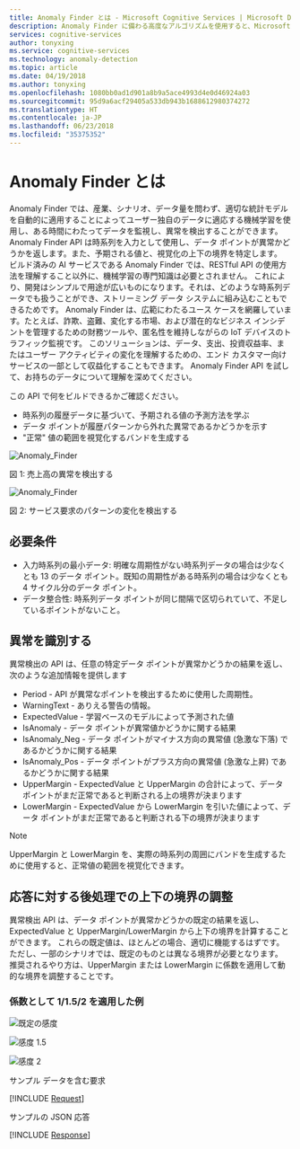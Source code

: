 ```yaml
---
title: Anomaly Finder とは - Microsoft Cognitive Services | Microsoft Docs
description: Anomaly Finder に備わる高度なアルゴリズムを使用すると、Microsoft Cognitive Services で、時系列データの異常を識別し、情報を返す助けになります。
services: cognitive-services
author: tonyxing
ms.service: cognitive-services
ms.technology: anomaly-detection
ms.topic: article
ms.date: 04/19/2018
ms.author: tonyxing
ms.openlocfilehash: 1080bb0ad1d901a8b9a5ace4993d4e0d46924a03
ms.sourcegitcommit: 95d9a6acf29405a533db943b1688612980374272
ms.translationtype: HT
ms.contentlocale: ja-JP
ms.lasthandoff: 06/23/2018
ms.locfileid: "35375352"
---
```

# <a name="what-is-anomaly-finder"></a>Anomaly Finder とは

Anomaly Finder では、産業、シナリオ、データ量を問わず、適切な統計モデルを自動的に適用することによってユーザー独自のデータに適応する機械学習を使用し、ある時間にわたってデータを監視し、異常を検出することができます。 Anomaly Finder API は時系列を入力として使用し、データ ポイントが異常かどうかを返します。また、予期される値と、視覚化の上下の境界を特定します。 ビルド済みの AI サービスである Anomaly Finder では、RESTful API の使用方法を理解すること以外に、機械学習の専門知識は必要とされません。 これにより、開発はシンプルで用途が広いものになります。それは、どのような時系列データでも扱うことができ、ストリーミング データ システムに組み込むこともできるためです。 Anomaly Finder は、広範にわたるユース ケースを網羅しています。たとえば、詐欺、盗難、変化する市場、および潜在的なビジネス インシデントを管理するための財務ツールや、匿名性を維持しながらの IoT デバイスのトラフィック監視です。 このソリューションは、データ、支出、投資収益率、またはユーザー アクティビティの変化を理解するための、エンド カスタマー向けサービスの一部として収益化することもできます。
Anomaly Finder API を試して、お持ちのデータについて理解を深めてください。 

この API で何をビルドできるかご確認ください。

* 時系列の履歴データに基づいて、予期される値の予測方法を学ぶ
* データ ポイントが履歴パターンから外れた異常であるかどうかを示す
* "正常" 値の範囲を視覚化するバンドを生成する

![Anomaly_Finder](./media/anomaly_detection1.png) 

図 1: 売上高の異常を検出する

![Anomaly_Finder](./media/anomaly_detection2.png)

図 2: サービス要求のパターンの変化を検出する

## <a name="requirements"></a>必要条件

- 入力時系列の最小データ: 明確な周期性がない時系列データの場合は少なくとも 13 のデータ ポイント。既知の周期性がある時系列の場合は少なくとも 4 サイクル分のデータ ポイント。 
- データ整合性: 時系列データ ポイントが同じ間隔で区切られていて、不足しているポイントがないこと。 

## <a name="identify-anomalies"></a>異常を識別する

異常検出の API は、任意の特定データ ポイントが異常かどうかの結果を返し、次のような追加情報を提供します
* Period - API が異常なポイントを検出するために使用した周期性。
* WarningText - ありえる警告の情報。
* ExpectedValue - 学習ベースのモデルによって予測された値
* IsAnomaly - データ ポイントが異常値かどうかに関する結果
* IsAnomaly_Neg - データ ポイントがマイナス方向の異常値 (急激な下落) であるかどうかに関する結果
* IsAnomaly_Pos - データ ポイントがプラス方向の異常値 (急激な上昇) であるかどうかに関する結果
* UpperMargin - ExpectedValue と UpperMargin の合計によって、データ ポイントがまだ正常であると判断される上の境界が決まります
* LowerMargin - ExpectedValue から LowerMargin を引いた値によって、データ ポイントがまだ正常であると判断される下の境界が決まります

> [!Note]
> UpperMargin と LowerMargin を、実際の時系列の周囲にバンドを生成するために使用すると、正常値の範囲を視覚化できます。 

## <a name="adjusting-lower-and-upper-bounds-in-post-processing-on-the-response"></a>応答に対する後処理での上下の境界の調整

異常検出 API は、データ ポイントが異常かどうかの既定の結果を返し、ExpectedValue と UpperMargin/LowerMargin から上下の境界を計算することができます。 これらの既定値は、ほとんどの場合、適切に機能するはずです。 ただし、一部のシナリオでは、既定のものとは異なる境界が必要となります。 推奨されるやり方は、UpperMargin または LowerMargin に係数を適用して動的な境界を調整することです。

### <a name="examples-with-1152-as-coefficiency"></a>係数として 1/1.5/2 を適用した例

![既定の感度](./media/sensitivity_1.png)

![感度 1.5](./media/sensitivity_1.5.png)

![感度 2](./media/sensitivity_2.png)

サンプル データを含む要求

[!INCLUDE [Request](./includes/request.md)]

サンプルの JSON 応答

[!INCLUDE [Response](./includes/response.md)]
